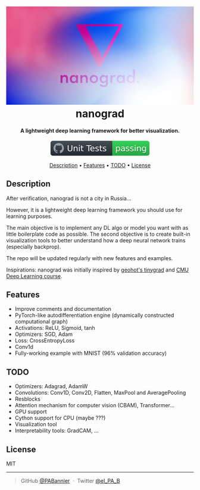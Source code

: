 <h1 align="center">
  <br>
  <a href="https://github.com/PABannier/nanograd"><img src="docs/logo.jpg" alt="Nanograd"></a>
  <br>
  nanograd
  <br>
</h1>

<h4 align="center">A lightweight deep learning framework for better visualization.</h4>

<p align="center">
  <img src="docs/badge.svg">
</p>

<p align="center">
  <a href="#description">Description</a> •
  <a href="#features">Features</a> •
  <a href="#todo">TODO</a> •
  <a href="#license">License</a>
</p>


## Description

After verification, nanograd is not a city in Russia...

However, it is a lightweight deep learning framework you should use for learning purposes.

The main objective is to implement any DL algo or model you want with as little boilerplate code as possible. The second objective is to create built-in visualization tools to better understand how a deep neural network trains (especially backprop).

The repo will be updated regularly with new features and examples.

Inspirations: nanograd was initially inspired by [geohot's tinygrad](https://github.com/geohot/tinygrad) and [CMU Deep Learning course](http://deeplearning.cs.cmu.edu/F20/index.html).


## Features

- Improve comments and documentation
- PyTorch-like autodifferentiation engine (dynamically constructed computational graph)
- Activations: ReLU, Sigmoid, tanh
- Optimizers: SGD, Adam
- Loss: CrossEntropyLoss
- Conv1d
- Fully-working example with MNIST (96% validation accuracy)


## TODO

- Optimizers: Adagrad, AdamW
- Convolutions: Conv1D, Conv2D, Flatten, MaxPool and AveragePooling
- Resblocks
- Attention mechanism for computer vision (CBAM), Transformer...
- GPU support
- Cython support for CPU (maybe ???)
- Visualization tool
- Interpretability tools: GradCAM, ...


## License

MIT

---

> GitHub [@PABannier](https://github.com/PABannier) &nbsp;&middot;&nbsp;
> Twitter [@el_PA_B](https://twitter.com/el_PA_B)